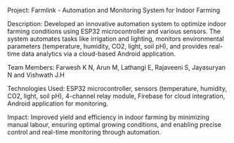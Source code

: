 Project: 
            Farmlink - Automation and Monitoring System for Indoor Farming

Description: 
           Developed an innovative automation system to optimize indoor farming conditions using ESP32 microcontroller and various sensors. The system automates tasks like irrigation and lighting, monitors 
           environmental parameters (temperature, humidity, CO2, light, soil pH), and provides real-time data analytics via a cloud-based Android application.

Team Members: 
           Farwesh K N, Arun M, Lathangi E, Rajaveeni S, Jayasuryan N and Vishwath J.H

Technologies Used: 
           ESP32 microcontroller, sensors (temperature, humidity, CO2, light, soil pH), 4-channel relay module, Firebase for cloud integration, Android application for monitoring.

Impact: 
           Improved yield and efficiency in indoor farming by minimizing manual labour, ensuring optimal growing conditions, and enabling precise control and real-time monitoring through automation.
